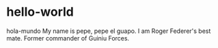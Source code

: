 # hello-world
hola-mundo
My name is pepe, pepe el guapo. I am Roger Federer's best mate.
Former commander of Guiniu Forces.
